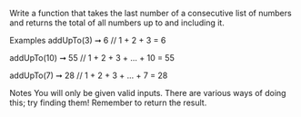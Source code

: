 Write a function that takes the last number of a consecutive list of numbers and returns the total of all numbers up to and including it.

Examples
addUpTo(3) ➞ 6
// 1 + 2 + 3 = 6

addUpTo(10) ➞ 55
// 1 + 2 + 3 + ... + 10 = 55

addUpTo(7) ➞ 28
// 1 + 2 + 3 + ... + 7 = 28

Notes
You will only be given valid inputs.
There are various ways of doing this; try finding them!
Remember to return the result.